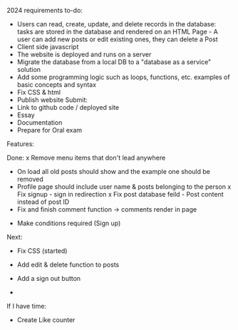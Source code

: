 2024 requirements to-do:
- Users can read, create, update, and delete records in the database: tasks are stored in the database and rendered on an HTML Page - A user can add new posts or edit existing ones, they can delete a Post
- Client side javascript
- The website is deployed and runs on a server
- Migrate the database from a local DB to a "database as a service" solution
- Add some programming logic such as loops, functions, etc. examples of basic concepts and syntax
- Fix CSS & html
- Publish website
Submit: 
- Link to github code / deployed site
- Essay
- Documentation
- Prepare for Oral exam

Features:

Done:
x Remove menu items that don't lead anywhere
- On load all old posts should show and the example one should be removed
- Profile page should include user name & posts belonging to the person
x Fix signup - sign in redirection
x Fix post database feild - Post content instead of post ID
- Fix and finish comment function -> comments render in page
+ Make conditions required (Sign up)


Next:
- Fix CSS (started)
- Add edit & delete function to posts
- Add a sign out button


- 

If I have time:
+ Create Like counter